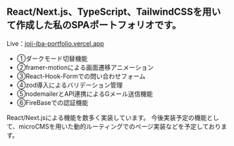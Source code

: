 ## React/Next.js、TypeScript、TailwindCSSを用いて作成した私のSPAポートフォリオです。 

Live：[joji-iba-portfolio.vercel.app](https://joji-iba-portfolio.vercel.app/)

- ①ダークモード切替機能
- ②framer-motionによる画面遷移アニメーション
- ③React-Hook-Formでの問い合わせフォーム
- ④zod導入によるバリデーション管理
- ⑤nodemailerとAPI連携によるGメール送信機能
- ⑥FireBaseでの認証機能

React/Next.jsによる機能を数多く実装しています。
今後実装予定の機能として、microCMSを用いた動的ルーティングでのページ実装などを予定しております。

